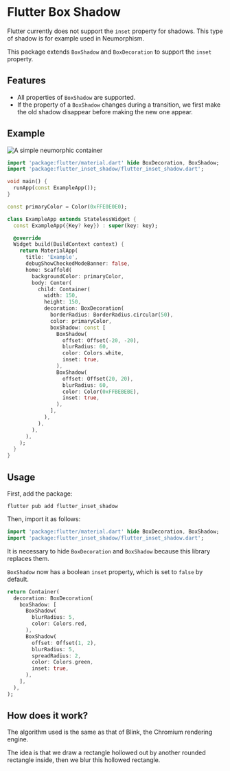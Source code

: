 # Flutter Box Shadow

Flutter currently does not support the `inset` property for shadows. This type of shadow is for example used in Neumorphism.

This package extends `BoxShadow` and `BoxDecoration` to support the `inset` property.

## Features

- All properties of `BoxShadow` are supported.
- If the property of a `BoxShadow` changes during a transition, we first make the old shadow disappear before making the new one appear.

## Example

![A simple neumorphic container](https://raw.githubusercontent.com/johynpapin/flutter_inset_shadow/main/example.png)

```dart
import 'package:flutter/material.dart' hide BoxDecoration, BoxShadow;
import 'package:flutter_inset_shadow/flutter_inset_shadow.dart';

void main() {
  runApp(const ExampleApp());
}

const primaryColor = Color(0xFFE0E0E0);

class ExampleApp extends StatelessWidget {
  const ExampleApp({Key? key}) : super(key: key);

  @override
  Widget build(BuildContext context) {
    return MaterialApp(
      title: 'Example',
      debugShowCheckedModeBanner: false,
      home: Scaffold(
        backgroundColor: primaryColor,
        body: Center(
          child: Container(
            width: 150,
            height: 150,
            decoration: BoxDecoration(
              borderRadius: BorderRadius.circular(50),
              color: primaryColor,
              boxShadow: const [
                BoxShadow(
                  offset: Offset(-20, -20),
                  blurRadius: 60,
                  color: Colors.white,
                  inset: true,
                ),
                BoxShadow(
                  offset: Offset(20, 20),
                  blurRadius: 60,
                  color: Color(0xFFBEBEBE),
                  inset: true,
                ),
              ],
            ),
          ),
        ),
      ),
    );
  }
}
```

## Usage

First, add the package:

```
flutter pub add flutter_inset_shadow
```

Then, import it as follows:

```dart
import 'package:flutter/material.dart' hide BoxDecoration, BoxShadow;
import 'package:flutter_inset_shadow/flutter_inset_shadow.dart';
```

It is necessary to hide `BoxDecoration` and `BoxShadow` because this library replaces them.

`BoxShadow` now has a boolean `inset` property, which is set to `false` by default.

```dart
return Container(
  decoration: BoxDecoration(
    boxShadow: [
      BoxShadow(
        blurRadius: 5,
        color: Colors.red,
      ),
      BoxShadow(
        offset: Offset(1, 2),
        blurRadius: 5,
        spreadRadius: 2,
        color: Colors.green,
        inset: true,
      ),
    ],
  ),
);
```

## How does it work?

The algorithm used is the same as that of Blink, the Chromium rendering engine.

The idea is that we draw a rectangle hollowed out by another rounded rectangle inside, then we blur this hollowed rectangle.
